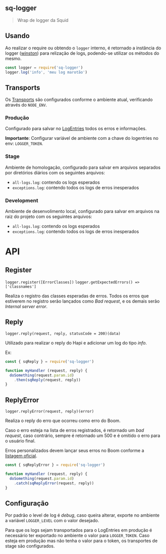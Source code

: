 ## sq-logger
> Wrap de logger da Squid

## Usando
Ao realizar o require ou obtendo o `logger` interno, é retornado a instância do logger ([winston](https://github.com/winstonjs/winston)) para relização de logs, podendo-se utilizar os métodos do mesmo.

```js
const logger = require('sq-logger')
logger.log('info', 'meu log marotão')
```

## Transports
Os [Transports](https://github.com/winstonjs/winston/blob/master/docs/transports.md) são configurados conforme o ambiente atual, verificando através do `NODE_ENV`.

### Produção
Configurado para salvar no [LogEntries](logentries.com/app/) todos os erros e informações.

**Importante**: Configurar variável de ambiente com a chave do logentries no env: `LOGGER_TOKEN`.

### Stage
Ambiente de homologação, configurado para salvar em arquivos separados por diretórios diários com os seguintes arquivos:

- `all-logs.log`: contendo os logs esperados
- `exceptions.log`: contendo todos os logs de erros inesperados

### Development
Ambiente de desenvolimento local, configurado para salvar em arquivos na raiz do projeto com os seguintes arquivos:

- `all-logs.log`: contendo os logs esperados
- `exceptions.log`: contendo todos os logs de erros inesperados

# API

## Register
`logger.register([ErrorClasses])`
`logger.getExpectedErrors() => ['classnames']`

Realiza o registro das classes esperadas de erros. Todos os erros que estiverem no registro serão lançados como *Bad request*, e os demais serão *Internal server error*.

## Reply
`logger.reply(request, reply, statusCode = 200)(data)`

Utilizado para realizar o reply do Hapi e adicionar um log do tipo *info*.

Ex:

```js
const { sqReply } = require('sq-logger')

function myHandler (request, reply) {
  doSomething(request.param.id)
    .then(sqReply(request, reply))
}
```

## ReplyError
`logger.replyError(request, reply)(error)`

Realiza o reply do erro que ocorreu como erro do Boom.

Caso o erro esteja na lista de erros registrados, é retornado um *bad request*, caso contrário, sempre é retornado um 500 e é omitido o erro para o usuário final.

Erros personalizados devem lançar seus erros no Boom conforme a [listagem oficial](https://github.com/hapijs/boom#http-4xx-errors).

```js
const { sqReplyError } = require('sq-logger')

function myHandler (request, reply) {
  doSomething(request.param.id)
    .catch(sqReplyError(request, reply))
}
```

## Configuração
Por padrão o level de log é *debug*, caso queira alterar, exporte no ambiente a variável `LOGGER_LEVEL` com o valor desejado.

Para que os logs sejam transportados para o LogEntries em produção é necessário ter exportado no ambiente o valor para `LOGGER_TOKEN`. Caso esteja em produção mas não tenha o valor para o token, os transportes de stage são configurados.
